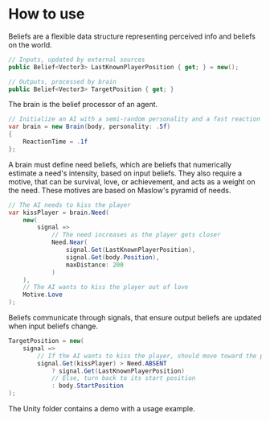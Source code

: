 # How to use

Beliefs are a flexible data structure representing perceived info and beliefs on the world.

```csharp
// Inputs, updated by external sources
public Belief<Vector3> LastKnownPlayerPosition { get; } = new();

// Outputs, processed by brain
public Belief<Vector3> TargetPosition { get; }
```

The brain is the belief processor of an agent.

```csharp
// Initialize an AI with a semi-random personality and a fast reaction time (100ms)
var brain = new Brain(body, personality: .5f)
{
    ReactionTime = .1f
};
```

A brain must define need beliefs, which are beliefs that numerically estimate a need's intensity, based on input beliefs. They also require a motive, that can be survival, love, or achievement, and acts as a weight on the need. These motives are based on Maslow's pyramid of needs.

```csharp
// The AI needs to kiss the player
var kissPlayer = brain.Need(
    new(
        signal =>
            // The need increases as the player gets closer
            Need.Near(
                signal.Get(LastKnownPlayerPosition),
                signal.Get(body.Position),
                maxDistance: 200
            )
    ),
    // The AI wants to kiss the player out of love
    Motive.Love
);
```

Beliefs communicate through signals, that ensure output beliefs are updated when input beliefs change.

```csharp
TargetPosition = new(
    signal =>
        // If the AI wants to kiss the player, should move toward the player
        signal.Get(kissPlayer) > Need.ABSENT
            ? signal.Get(LastKnownPlayerPosition)
            // Else, turn back to its start position
            : body.StartPosition
);
```

The Unity folder contains a demo with a usage example.

